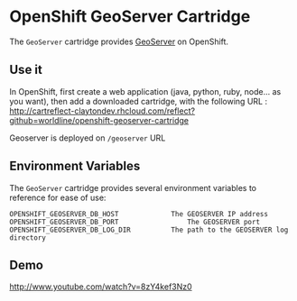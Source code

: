 # OpenShift GeoServer Cartridge

The `GeoServer` cartridge provides [GeoServer](http://www.GeoServer.com/) on OpenShift.

## Use it

In OpenShift, first create a web application (java, python, ruby, node... as you want), 
then add a downloaded cartridge, with the following URL : http://cartreflect-claytondev.rhcloud.com/reflect?github=worldline/openshift-geoserver-cartridge

Geoserver is deployed on `/geoserver` URL

## Environment Variables

The `GeoServer` cartridge provides several environment variables to reference for ease
of use:

    OPENSHIFT_GEOSERVER_DB_HOST     	 	The GEOSERVER IP address
    OPENSHIFT_GEOSERVER_DB_PORT                 The GEOSERVER port
    OPENSHIFT_GEOSERVER_DB_LOG_DIR   		The path to the GEOSERVER log directory

## Demo

http://www.youtube.com/watch?v=8zY4kef3Nz0
